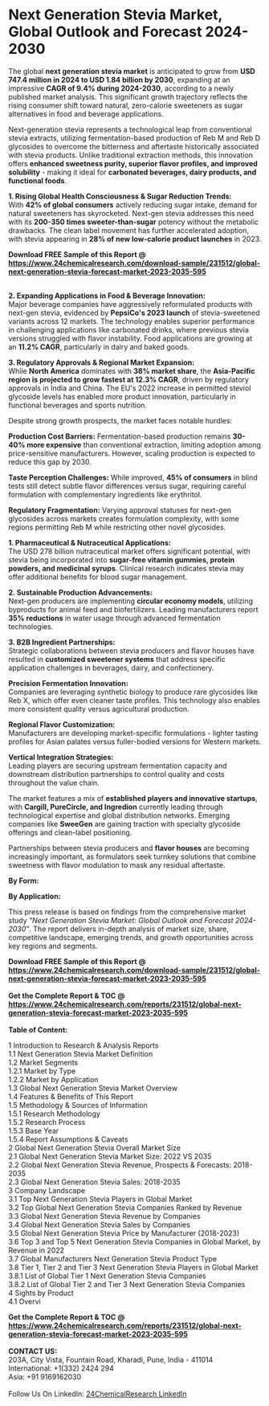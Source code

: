 <h1>Next Generation Stevia Market, Global Outlook and Forecast 2024-2030</h1><p>The global <strong>next generation stevia market</strong> is anticipated to grow from <strong>USD 747.4 million in 2024 to USD 1.84 billion by 2030</strong>, expanding at an impressive <strong>CAGR of 9.4% during 2024-2030</strong>, according to a newly published market analysis. This significant growth trajectory reflects the rising consumer shift toward natural, zero-calorie sweeteners as sugar alternatives in food and beverage applications.</p><p>Next-generation stevia represents a technological leap from conventional stevia extracts, utilizing fermentation-based production of Reb M and Reb D glycosides to overcome the bitterness and aftertaste historically associated with stevia products. Unlike traditional extraction methods, this innovation offers <strong>enhanced sweetness purity, superior flavor profiles, and improved solubility</strong> - making it ideal for <strong>carbonated beverages, dairy products, and functional foods</strong>.</p><p><strong>1. Rising Global Health Consciousness &amp; Sugar Reduction Trends:</strong><br>
With <strong>42% of global consumers</strong> actively reducing sugar intake, demand for natural sweeteners has skyrocketed. Next-gen stevia addresses this need with its <strong>200-350 times sweeter-than-sugar</strong> potency without the metabolic drawbacks. The clean label movement has further accelerated adoption, with stevia appearing in <strong>28% of new low-calorie product launches</strong> in 2023.</p><div><b>Download FREE Sample of this Report @ 
            <a href="https://www.24chemicalresearch.com/download-sample/231512/global-next-generation-stevia-forecast-market-2023-2035-595">
            https://www.24chemicalresearch.com/download-sample/231512/global-next-generation-stevia-forecast-market-2023-2035-595</a></b></div><br><p><strong>2. Expanding Applications in Food &amp; Beverage Innovation:</strong><br>
Major beverage companies have aggressively reformulated products with next-gen stevia, evidenced by <strong>PepsiCo's 2023 launch</strong> of stevia-sweetened variants across 12 markets. The technology enables superior performance in challenging applications like carbonated drinks, where previous stevia versions struggled with flavor instability. Food applications are growing at an <strong>11.2% CAGR</strong>, particularly in dairy and baked goods.</p><p><strong>3. Regulatory Approvals &amp; Regional Market Expansion:</strong><br>
While <strong>North America</strong> dominates with <strong>38% market share</strong>, the <strong>Asia-Pacific region is projected to grow fastest at 12.3% CAGR</strong>, driven by regulatory approvals in India and China. The EU's 2022 increase in permitted steviol glycoside levels has enabled more product innovation, particularly in functional beverages and sports nutrition.</p><p>Despite strong growth prospects, the market faces notable hurdles:</p><p><strong>Production Cost Barriers:</strong> Fermentation-based production remains <strong>30-40% more expensive</strong> than conventional extraction, limiting adoption among price-sensitive manufacturers. However, scaling production is expected to reduce this gap by 2030.</p><p><strong>Taste Perception Challenges:</strong> While improved, <strong>45% of consumers</strong> in blind tests still detect subtle flavor differences versus sugar, requiring careful formulation with complementary ingredients like erythritol.</p><p><strong>Regulatory Fragmentation:</strong> Varying approval statuses for next-gen glycosides across markets creates formulation complexity, with some regions permitting Reb M while restricting other novel glycosides.</p><p><strong>1. Pharmaceutical &amp; Nutraceutical Applications:</strong><br>
The USD 278 billion nutraceutical market offers significant potential, with stevia being incorporated into <strong>sugar-free vitamin gummies, protein powders, and medicinal syrups</strong>. Clinical research indicates stevia may offer additional benefits for blood sugar management.</p><p><strong>2. Sustainable Production Advancements:</strong><br>
Next-gen producers are implementing <strong>circular economy models</strong>, utilizing byproducts for animal feed and biofertilizers. Leading manufacturers report <strong>35% reductions</strong> in water usage through advanced fermentation technologies.</p><p><strong>3. B2B Ingredient Partnerships:</strong><br>
Strategic collaborations between stevia producers and flavor houses have resulted in <strong>customized sweetener systems</strong> that address specific application challenges in beverages, dairy, and confectionery.</p><p><strong>Precision Fermentation Innovation:</strong><br>
	Companies are leveraging synthetic biology to produce rare glycosides like Reb X, which offer even cleaner taste profiles. This technology also enables more consistent quality versus agricultural production.</p><p><strong>Regional Flavor Customization:</strong><br>
	Manufacturers are developing market-specific formulations - lighter tasting profiles for Asian palates versus fuller-bodied versions for Western markets.</p><p><strong>Vertical Integration Strategies:</strong><br>
	Leading players are securing upstream fermentation capacity and downstream distribution partnerships to control quality and costs throughout the value chain.</p><p>The market features a mix of <strong>established players and innovative startups</strong>, with <strong>Cargill, PureCircle, and Ingredion</strong> currently leading through technological expertise and global distribution networks. Emerging companies like <strong>SweeGen</strong> are gaining traction with specialty glycoside offerings and clean-label positioning.</p><p>Partnerships between stevia producers and <strong>flavor houses</strong> are becoming increasingly important, as formulators seek turnkey solutions that combine sweetness with flavor modulation to mask any residual aftertaste.</p><p><strong>By Form:</strong></p><p><strong>By Application:</strong></p><p>This press release is based on findings from the comprehensive market study <em>"Next Generation Stevia Market: Global Outlook and Forecast 2024-2030"</em>. The report delivers in-depth analysis of market size, share, competitive landscape, emerging trends, and growth opportunities across key regions and segments.</p><div><b>Download FREE Sample of this Report @ 
            <a href="https://www.24chemicalresearch.com/download-sample/231512/global-next-generation-stevia-forecast-market-2023-2035-595">
            https://www.24chemicalresearch.com/download-sample/231512/global-next-generation-stevia-forecast-market-2023-2035-595</a></b></div><br><div><b>Get the Complete Report & TOC @ 
            <a href="https://www.24chemicalresearch.com/reports/231512/global-next-generation-stevia-forecast-market-2023-2035-595">
            https://www.24chemicalresearch.com/reports/231512/global-next-generation-stevia-forecast-market-2023-2035-595</a></b></div><br>
            <b>Table of Content:</b><p>1 Introduction to Research & Analysis Reports<br />
    1.1 Next Generation Stevia Market Definition<br />
    1.2 Market Segments<br />
        1.2.1 Market by Type<br />
        1.2.2 Market by Application<br />
    1.3 Global Next Generation Stevia Market Overview<br />
    1.4 Features & Benefits of This Report<br />
    1.5 Methodology & Sources of Information<br />
        1.5.1 Research Methodology<br />
        1.5.2 Research Process<br />
        1.5.3 Base Year<br />
        1.5.4 Report Assumptions & Caveats<br />
2 Global Next Generation Stevia Overall Market Size<br />
    2.1 Global Next Generation Stevia Market Size: 2022 VS 2035<br />
    2.2 Global Next Generation Stevia Revenue, Prospects & Forecasts: 2018-2035<br />
    2.3 Global Next Generation Stevia Sales: 2018-2035<br />
3 Company Landscape<br />
    3.1 Top Next Generation Stevia Players in Global Market<br />
    3.2 Top Global Next Generation Stevia Companies Ranked by Revenue<br />
    3.3 Global Next Generation Stevia Revenue by Companies<br />
    3.4 Global Next Generation Stevia Sales by Companies<br />
    3.5 Global Next Generation Stevia Price by Manufacturer (2018-2023)<br />
    3.6 Top 3 and Top 5 Next Generation Stevia Companies in Global Market, by Revenue in 2022<br />
    3.7 Global Manufacturers Next Generation Stevia Product Type<br />
    3.8 Tier 1, Tier 2 and Tier 3 Next Generation Stevia Players in Global Market<br />
        3.8.1 List of Global Tier 1 Next Generation Stevia Companies<br />
        3.8.2 List of Global Tier 2 and Tier 3 Next Generation Stevia Companies<br />
4 Sights by Product<br />
    4.1 Overvi</p><div><b>Get the Complete Report & TOC @ 
            <a href="https://www.24chemicalresearch.com/reports/231512/global-next-generation-stevia-forecast-market-2023-2035-595">
            https://www.24chemicalresearch.com/reports/231512/global-next-generation-stevia-forecast-market-2023-2035-595</a></b></div><br><b>CONTACT US:</b><br>
            203A, City Vista, Fountain Road, Kharadi, Pune, India - 411014<br>
            International: +1(332) 2424 294<br>
            Asia: +91 9169162030 <br><br>
            Follow Us On LinkedIn: <a href="https://www.linkedin.com/company/24chemicalresearch/">24ChemicalResearch LinkedIn</a>